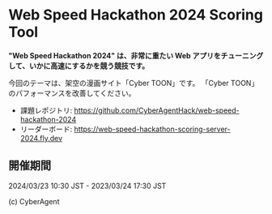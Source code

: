 # Web Speed Hackathon 2024 Scoring Tool

**"Web Speed Hackathon 2024" は、非常に重たい Web アプリをチューニングして、いかに高速にするかを競う競技です。**

今回のテーマは、架空の漫画サイト「Cyber TOON」です。
「Cyber TOON」のパフォーマンスを改善してください。

- 課題レポジトリ: https://github.com/CyberAgentHack/web-speed-hackathon-2024
- リーダーボード: https://web-speed-hackathon-scoring-server-2024.fly.dev

## 開催期間

2024/03/23 10:30 JST - 2023/03/24 17:30 JST

(c) CyberAgent
